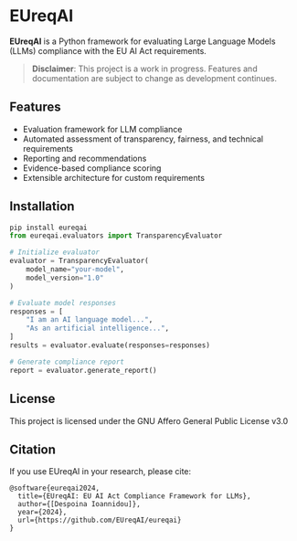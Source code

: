 # EUreqAI

**EUreqAI** is a Python framework for evaluating Large Language Models (LLMs) compliance with the EU AI Act requirements.

> **Disclaimer**: This project is a work in progress. Features and documentation are subject to change as development continues.

## Features

- Evaluation framework for LLM compliance
- Automated assessment of transparency, fairness, and technical requirements
- Reporting and recommendations
- Evidence-based compliance scoring
- Extensible architecture for custom requirements

## Installation

```python
pip install eureqai
from eureqai.evaluators import TransparencyEvaluator

# Initialize evaluator
evaluator = TransparencyEvaluator(
    model_name="your-model",
    model_version="1.0"
)

# Evaluate model responses
responses = [
    "I am an AI language model...",
    "As an artificial intelligence...",
]
results = evaluator.evaluate(responses=responses)

# Generate compliance report
report = evaluator.generate_report()
```

## License

This project is licensed under the GNU Affero General Public License v3.0

## Citation

If you use EUreqAI in your research, please cite:

```
@software{eureqai2024,
  title={EUreqAI: EU AI Act Compliance Framework for LLMs},
  author={[Despoina Ioannidou]},
  year={2024},
  url={https://github.com/EUreqAI/eureqai}
}
```
